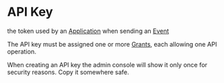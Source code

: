 # API Key

the token used by an [Application](application) when sending an [Event](event)

The API key must be assigned one or more [Grants](grant), each allowing one API operation.

When creating an API key the admin console will show it only once for security reasons.
Copy it somewhere safe.
